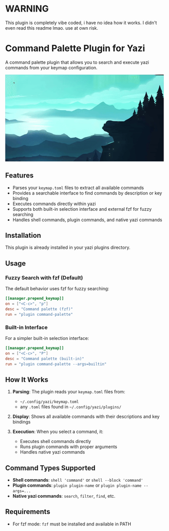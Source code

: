 # WARNING

This plugin is completely vibe coded, i have no idea how it works. I didn't even read this readme lmao. use at own risk.

# Command Palette Plugin for Yazi

A command palette plugin that allows you to search and execute yazi commands from your keymap configuration.

![Watch Demo Video](https://github.com/Mr-Ples/command-palette.yazi/blob/main/showcase.gif)

## Features

- Parses your `keymap.toml` files to extract all available commands
- Provides a searchable interface to find commands by description or key binding
- Executes commands directly within yazi
- Supports both built-in selection interface and external fzf for fuzzy searching
- Handles shell commands, plugin commands, and native yazi commands

## Installation

This plugin is already installed in your yazi plugins directory.

## Usage

### Fuzzy Search with fzf (Default)

The default behavior uses fzf for fuzzy searching:

```toml
[[manager.prepend_keymap]]
on = ["<C-c>", "p"]
desc = "Command palette (fzf)"
run = "plugin command-palette"
```

### Built-in Interface

For a simpler built-in selection interface:

```toml
[[manager.prepend_keymap]]
on = ["<C-c>", "P"]
desc = "Command palette (built-in)"
run = "plugin command-palette --args=builtin"
```

## How It Works

1. **Parsing**: The plugin reads your `keymap.toml` files from:
   - `~/.config/yazi/keymap.toml`
   - any `.toml` files found in `~/.config/yazi/plugins/`

2. **Display**: Shows all available commands with their descriptions and key bindings

3. **Execution**: When you select a command, it:
   - Executes shell commands directly
   - Runs plugin commands with proper arguments
   - Handles native yazi commands

## Command Types Supported

- **Shell commands**: `shell 'command'` or `shell --block 'command'`
- **Plugin commands**: `plugin plugin-name` or `plugin plugin-name --args=...`
- **Native yazi commands**: `search`, `filter`, `find`, etc.

## Requirements

- For fzf mode: `fzf` must be installed and available in PATH 